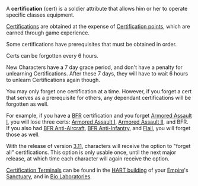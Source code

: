 A **certification** (cert) is a soldier attribute that allows him or her to
operate specific classes equipment.

[Certifications](Certifications.md) are obtained at the expense of
[Certification points](Certification_points.md), which are earned through game
experience.

Some certifications have prerequisites that must be obtained in order.

Certs can be forgotten every 6 hours.

New Characters have a 7 day grace period, and don't have a penalty for
unlearning Certifications. After these 7 days, they will have to wait 6 hours to
unlearn Certifications again though.

You may only forget one certification at a time. However, if you forget a cert
that serves as a prerequisite for others, any dependant certifications will be
forgotten as well.

For example, if you have a [BFR](../vehicles/BattleFrame_Robotics.md)
certification and you forget [Armored Assault I](Armored_Assault_I.md), you will
lose three certs: [Armored Assault I](Armored_Assault_I.md),
[Armored Assault II](Armored_Assault_II.md), and BFR. If you also had
[BFR Anti-Aircraft](BFR_Anti-Aircraft.md),
[BFR Anti-Infantry](BFR_Anti-Infantry.md), and [Flail](../vehicles/Flail.md),
you will forget those as well.

With the release of version [3.11](../patches/3.11.md), characters will receive
the option to "forget all" certifications. This option is only usable once,
until the next major release, at which time each character will again receive
the option.

[Certification Terminals](../items/Certification_Terminal.md) can be found in
the [HART building](../locations/HART_building.md) of your
[Empire](../terminology/Empire.md)'s [Sanctuary](../locations/Sanctuary.md), and
in [Bio Laboratories](../locations/Bio_Laboratory.md).
